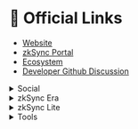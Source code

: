 # 🔗 Official Links

* [Website](https://zksync.io/)
* [zkSync Portal](https://portal.zksync.io/)
* [Ecosystem](https://ecosystem.zksync.io/)
* [Developer Github Discussion](https://github.com/zkSync-Community-Hub/zksync-developers/discussions)

<details>

<summary>Social</summary>

* [zkSync Twitter](https://twitter.com/zksync)
* [zkSync Developers Twitter](https://twitter.com/zkSyncDevs)
* [Matter Labs Twitter](https://twitter.com/the\_matter\_labs)
* [zkSync Announcements Telegram](https://t.me/zksync)
* [Matter Labs' Blog](https://blog.matter-labs.io/)
* [Mirror](https://zksync.mirror.xyz/)
* [YouTube](https://youtube.com/@zkSync-era)
* [Discord](https://join.zksync.dev/)
* [Guild](https://guild.xyz/zksync-era)
* [Discord Ban Appeal form](https://appeals.wickbot.com/)
  * Server ID: 722409280497516566 ([Instructions](discord-best-practices.md))
* [Reddit](https://www.reddit.com/r/zkSync/)
* [Farcaster](https://warpcast.com/\~/channel/zksync)

</details>

<details>

<summary>zkSync Era</summary>

* [Documentation](https://era.zksync.io/docs/)
* [Mainnet Portal](https://portal.zksync.io/)
* [Mainnet Bridge](https://bridge.zksync.io/)
* [Mainnet Block Explorer](https://explorer.zksync.io/)
  * [zkSync Era Etherscan](https://era.zksync.network/)
* [Testnet dApps](https://matterlabs.notion.site/zkSync-Era-Testnet-Applications-e38328bccda7472793024a25e26a1cac)
* [Mainnet Status](https://uptime.com/statuspage/era)
* [Testnet Status](https://uptime.com/s/zkSync-testnet)

</details>

<details>

<summary>zkSync Lite</summary>

* [Documentation](https://docs.zksync.io/userdocs/)
* [zkSync Lite Wallet](https://lite.zksync.io/)
* [Block Explorer](https://zkscan.io/)
* [Alternative Withdrawal Tool](https://withdraw.zksync.io/)
* [Payment Link Creator](https://checkout.zksync.io/link/)
* [Network Status](https://uptime.com/s/zkSync)

</details>

<details>

<summary>Tools</summary>

* [Github](https://github.com/matter-labs)
* [zkExport](https://zkexport.netlify.app/)
* [zkDAO](https://zkdao.io/)

</details>
